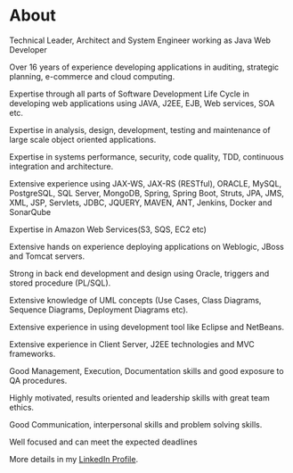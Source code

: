 # About

Technical Leader, Architect and System Engineer working as Java Web Developer

Over 16 years of experience developing applications in auditing, strategic planning, e-commerce and cloud computing.

Expertise through all parts of Software Development Life Cycle in developing web applications using JAVA, J2EE, EJB, Web services, SOA etc.

Expertise in analysis, design, development, testing and maintenance of large scale object oriented applications.

Expertise in systems performance, security, code quality, TDD, continuous integration and architecture.

Extensive experience using JAX-WS, JAX-RS (RESTful), ORACLE, MySQL, PostgreSQL, SQL Server, MongoDB, Spring, Spring Boot, Struts, JPA, JMS, XML, JSP, Servlets, JDBC, JQUERY, MAVEN, ANT, Jenkins, Docker and SonarQube

Expertise in Amazon Web Services(S3, SQS, EC2 etc)

Extensive hands on experience deploying applications on Weblogic, JBoss and Tomcat servers.

Strong in back end development and design using Oracle, triggers and stored procedure (PL/SQL).

Extensive knowledge of UML concepts (Use Cases, Class Diagrams, Sequence Diagrams, Deployment Diagrams etc).

Extensive experience in using development tool like Eclipse and NetBeans.

Extensive experience in Client Server, J2EE technologies and MVC frameworks.

Good Management, Execution, Documentation skills and good exposure to QA procedures. 

Highly motivated, results oriented and leadership skills with great team ethics. 

Good Communication, interpersonal skills and problem solving skills.

Well focused and can meet the expected deadlines

More details in my [LinkedIn Profile](https://www.linkedin.com/in/jonyfs?target=_blank).